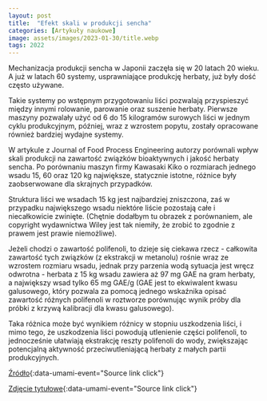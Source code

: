 ```yaml
---
layout: post
title:  "Efekt skali w produkcji sencha"
categories: [Artykuły naukowe]
image: assets/images/2023-01-30/title.webp
tags: 2022
---
```

Mechanizacja produkcji sencha w Japonii zaczęła się w 20 latach 20 wieku. A już w latach 60 systemy, usprawniające produkcję herbaty, już były dość często używane.

Takie systemy po wstępnym przygotowaniu liści pozwalają przyspieszyć między innymi rolowanie, parowanie oraz suszenie herbaty. Pierwsze maszyny pozwalały użyć od 6 do 15 kilogramów surowych liści w jednym cyklu produkcyjnym, później, wraz z wzrostem popytu, zostały opracowane również bardziej wydajne systemy.

W artykule z Journal of Food Process Engineering autorzy porównali wpływ skali produkcji na zawartość związków bioaktywnych i jakość herbaty sencha. Po porównaniu maszyn firmy Kawasaki Kiko o rozmiarach jednego wsadu 15, 60 oraz 120 kg największe, statycznie istotne, różnice były zaobserwowane dla skrajnych przypadków. 

Struktura liści we wsadach 15 kg jest najbardziej zniszczona, zaś w przypadku największego wsadu niektóre liście pozostają całe i niecałkowicie zwinięte. (Chętnie dodałbym tu obrazek z porównaniem, ale copyright wydawnictwa Wiley jest tak niemiły, że zrobić to zgodnie z prawem jest prawie niemożliwe).

Jeżeli chodzi o zawartość polifenoli, to dzieje się ciekawa rzecz - całkowita zawartość tych związków (z ekstrakcji w metanolu) rośnie wraz ze wzrostem rozmiaru wsadu, jednak przy parzenia wodą sytuacja jest wręcz odwrotna - herbata z 15 kg wsadu zawiera aż 97 mg GAE na gram herbaty, a największy wsad tylko 65 mg GAE/g (GAE jest to ekwiwalent kwasu galusowego, który pozwala za pomocą jednego wskaźnika opisać zawartość różnych polifenoli w roztworze porównując wynik próby dla próbki z krzywą kalibracji dla kwasu galusowego).

Taka różnica może być wynikiem różnicy w stopniu uszkodzenia liści, i mimo tego, że uszkodzenia liści powodują utlenienie części polifenoli, to jednocześnie ułatwiają ekstrakcję reszty polifenoli do wody, zwiększając potencjalną aktywność przeciwutleniającą herbaty z małych partii produkcyjnych.



[Źródło](https://doi.org/10.1111/jfpe.14185){:data-umami-event="Source link click"}

[Zdjęcie tytułowe](https://www.theworldfolio.com/news/kawasaki-kiko-tea-ma/4516/){:data-umami-event="Source link click"}